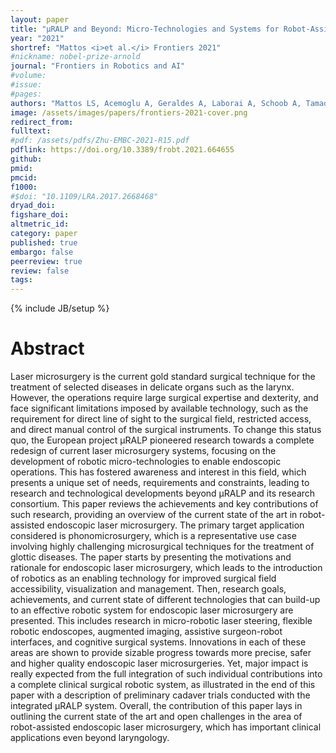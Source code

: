 ```yaml
---
layout: paper
title: "μRALP and Beyond: Micro-Technologies and Systems for Robot-Assisted Endoscopic Laser Microsurgery"
year: "2021"
shortref: "Mattos <i>et al.</i> Frontiers 2021"
#nickname: nobel-prize-arnold
journal: "Frontiers in Robotics and AI"
#volume:
#issue:
#pages:
authors: "Mattos LS, Acemoglu A, Geraldes A, Laborai A, Schoob A, Tamadazte B, Davies B, Wacogne B, Pieralli C, Barbalata C, Caldwell DG, Kundrat D, Pardo D, Grant E, Mora F, Barresi G, Peretti G, Ortiz J, Rabenorosoa K, Tavernier L, Pazart L, Fichera L, Guastini L, Kahrs LA, Rakotondrabe M, Andreff N, Deshpande N, Gaiffe O, Renevier R, Moccia S, Lescano S, Ortmaier T, Penza V"
image: /assets/images/papers/frontiers-2021-cover.png
redirect_from:
fulltext:
#pdf: /assets/pdfs/Zhu-EMBC-2021-R15.pdf
pdflink: https://doi.org/10.3389/frobt.2021.664655
github:
pmid:
pmcid:
f1000:
#$doi: "10.1109/LRA.2017.2668468"
dryad_doi:
figshare_doi:
altmetric_id:
category: paper
published: true
embargo: false
peerreview: true
review: false
tags:
---
```

{% include JB/setup %}

# Abstract
Laser microsurgery is the current gold standard surgical technique for the treatment of selected diseases in delicate organs such as the larynx. However, the operations require large surgical expertise and dexterity, and face significant limitations imposed by available technology, such as the requirement for direct line of sight to the surgical field, restricted access, and direct manual control of the surgical instruments. To change this status quo, the European project μRALP pioneered research towards a complete redesign of current laser microsurgery systems, focusing on the development of robotic micro-technologies to enable endoscopic operations. This has fostered awareness and interest in this field, which presents a unique set of needs, requirements and constraints, leading to research and technological developments beyond μRALP and its research consortium. This paper reviews the achievements and key contributions of such research, providing an overview of the current state of the art in robot-assisted endoscopic laser microsurgery. The primary target application considered is phonomicrosurgery, which is a representative use case involving highly challenging microsurgical techniques for the treatment of glottic diseases. The paper starts by presenting the motivations and rationale for endoscopic laser microsurgery, which leads to the introduction of robotics as an enabling technology for improved surgical field accessibility, visualization and management. Then, research goals, achievements, and current state of different technologies that can build-up to an effective robotic system for endoscopic laser microsurgery are presented. This includes research in micro-robotic laser steering, flexible robotic endoscopes, augmented imaging, assistive surgeon-robot interfaces, and cognitive surgical systems. Innovations in each of these areas are shown to provide sizable progress towards more precise, safer and higher quality endoscopic laser microsurgeries. Yet, major impact is really expected from the full integration of such individual contributions into a complete clinical surgical robotic system, as illustrated in the end of this paper with a description of preliminary cadaver trials conducted with the integrated μRALP system. Overall, the contribution of this paper lays in outlining the current state of the art and open challenges in the area of robot-assisted endoscopic laser microsurgery, which has important clinical applications even beyond laryngology.
